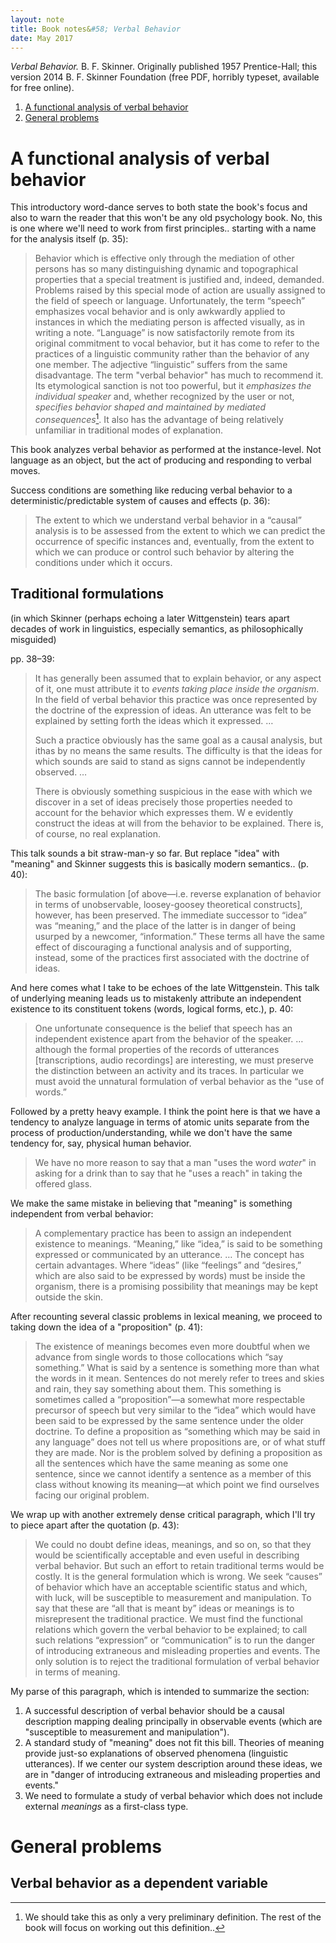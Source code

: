 ```yaml
---
layout: note
title: Book notes&#58; Verbal Behavior
date: May 2017
---
```


*Verbal Behavior.* B. F. Skinner. Originally published 1957 Prentice-Hall; this version 2014 B. F. Skinner Foundation (free PDF, horribly typeset, available for free online).

1. [A functional analysis of verbal behavior](#a-functional-analysis-of-verbal-behavior)
2. [General problems](#general-problems)

# A functional analysis of verbal behavior

This introductory word-dance serves to both state the book's focus and also to warn the reader that this won't be any old psychology book. No, this is one where we'll need to work from first principles.. starting with a name for the analysis itself (p. 35):

> Behavior which is effective only through the mediation of other persons has so many distinguishing dynamic and topographical properties that a special treatment is justified and, indeed, demanded. Problems raised by this special mode of action are usually assigned to the field of speech or language. Unfortunately, the term “speech” emphasizes vocal behavior and is only awkwardly applied to instances in which the mediating person is affected visually, as in writing a note. “Language” is now satisfactorily remote from its original commitment to vocal behavior, but it has come to refer to the practices of a linguistic community rather than the behavior of any one member. The adjective “linguistic” suffers from the same disadvantage. The term "verbal behavior" has much to recommend it. Its etymological sanction is not too powerful, but it *emphasizes the individual speaker* and, whether recognized by the user or not, *specifies behavior shaped and maintained by mediated consequences*[^1]. It also has the advantage of being relatively unfamiliar in traditional modes of explanation.

This book analyzes verbal behavior as performed at the instance-level. Not language as an object, but the act of producing and responding to verbal moves.

Success conditions are something like reducing verbal behavior to a deterministic/predictable system of causes and effects (p. 36):

> The extent to which we understand verbal behavior in a “causal” analysis is to be assessed from the extent to which we can predict the occurrence of specific instances and, eventually, from the extent to which we can produce or control such behavior by altering the conditions under which it occurs.

[^1]: We should take this as only a very preliminary definition. The rest of the book will focus on working out this definition..

## Traditional formulations

(in which Skinner (perhaps echoing a later Wittgenstein) tears apart decades of work in linguistics, especially semantics, as philosophically misguided)

pp. 38–39:

> It has generally been assumed that to explain behavior, or any aspect of it, one must attribute it to *events taking place inside the organism*. In the field of verbal behavior this practice was once represented by the doctrine of the expression of ideas. An utterance was felt to be explained by setting forth the ideas which it expressed. …
>
> Such a practice obviously has the same goal as a causal analysis, but ithas by no means the same results. The difficulty is that the ideas for which sounds are said to stand as signs cannot be independently observed. …
>
> There is obviously something suspicious in the ease with which we discover in a set of ideas precisely those properties needed to account for the behavior which expresses them. W e evidently construct the ideas at will from the behavior to be explained. There is, of course, no real explanation.

This talk sounds a bit straw-man-y so far. But replace "idea" with "meaning" and Skinner suggests this is basically modern semantics.. (p. 40):

> The basic formulation [of above—i.e. reverse explanation of behavior in terms of unobservable, loosey-goosey theoretical constructs], however, has been preserved. The immediate successor to “idea” was “meaning,” and the place of the latter is in danger of being usurped by a newcomer, “information.” These terms all have the same effect of discouraging a functional analysis and of supporting, instead, some of the practices first associated with the doctrine of ideas.

And here comes what I take to be echoes of the late Wittgenstein. This talk of underlying meaning leads us to mistakenly attribute an independent existence to its constituent tokens (words, logical forms, etc.), p. 40:

> One unfortunate consequence is the belief that speech has an independent existence apart from the behavior of the speaker. … although the formal properties of the records of utterances [transcriptions, audio recordings] are interesting, we must preserve the distinction between an activity and its traces. In particular we must avoid the unnatural formulation of verbal behavior as the “use of words.”

Followed by a pretty heavy example. I think the point here is that we have a tendency to analyze language in terms of atomic units separate from the process of production/understanding, while we don't have the same tendency for, say, physical human behavior.

> We have no more reason to say that a man "uses the word *water*" in asking for a drink than to say that he "uses a reach" in taking the offered glass.

We make the same mistake in believing that "meaning" is something independent from verbal behavior:

> A complementary practice has been to assign an independent existence to meanings. “Meaning,” like “idea,” is said to be something expressed or communicated by an utterance. … The concept has certain advantages. Where “ideas” (like “feelings” and “desires,” which are also said to be expressed by words) must be inside the organism, there is a promising possibility that meanings may be kept outside the skin.

After recounting several classic problems in lexical meaning, we proceed to taking down the idea of a "proposition" (p. 41):

> The existence of meanings becomes even more doubtful when we advance from single words to those collocations which “say something.” What is said by a sentence is something more than what the words in it mean. Sentences do not merely refer to trees and skies and rain, they say something about them. This something is sometimes called a “proposition”—a somewhat more respectable precursor of speech but very similar to the “idea” which would have been said to be expressed by the same sentence under the older doctrine. To define a proposition as “something which may be said in any language” does not tell us where propositions are, or of what stuff they are  made. Nor is the problem solved by defining a proposition as all the sentences which have the same meaning as some one sentence, since we cannot identify a sentence as a member of this class without knowing its meaning—at which point we find ourselves facing our original problem.

We wrap up with another extremely dense critical paragraph, which I'll try to piece apart after the quotation (p. 43):

> We could no doubt define ideas, meanings, and so on, so that they would be scientifically acceptable and even useful in describing verbal behavior. But such an effort to retain traditional terms would be costly. It is the general formulation which is wrong. We seek “causes” of behavior which have an acceptable scientific status and which, with luck, will be susceptible to measurement and manipulation. To say that these are “all that is meant by” ideas or meanings is to misrepresent the traditional practice. We must find the functional relations which govern the verbal behavior to be explained; to call such relations “expression” or “communication” is to run the danger of introducing extraneous and misleading properties and events. The only solution is to reject the traditional formulation of verbal behavior in terms of meaning.

My parse of this paragraph, which is intended to summarize the section:

1. A successful description of verbal behavior should be a causal description mapping dealing principally in observable events (which are "susceptible to measurement and manipulation").
2. A standard study of "meaning" does not fit this bill. Theories of meaning provide just-so explanations of observed phenomena (linguistic utterances). If we center our system description around these ideas, we are in "danger of introducing extraneous and misleading properties and events."
3. We need to formulate a study of verbal behavior which does not include external *meanings* as a first-class type.

# General problems

## Verbal behavior as a dependent variable
